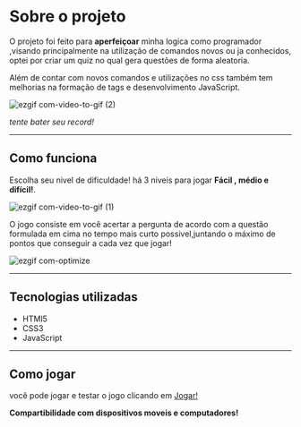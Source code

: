 # Sobre o projeto

  O projeto foi feito para <b>aperfeiçoar</b> minha logica como programador ,visando principalmente na utilização de comandos novos ou ja conhecidos, optei por criar um quiz no qual gera questões de forma aleatoria.

  Além de contar com novos comandos e utilizações no css também tem melhorias na formação de tags e desenvolvimento JavaScript.

  ![ezgif com-video-to-gif (2)](https://github.com/LucasSamuelPedrolo/quizMatematicaBasica/assets/132529241/13dd81a6-47d3-4f21-932c-5f1adb446701)


  <i>tente bater seu record!</i>
<hr>

## Como funciona

  Escolha seu nivel de dificuldade! há 3 niveis para jogar <b>Fácil , médio e difícil!</b>.
  
![ezgif com-video-to-gif (1)](https://github.com/LucasSamuelPedrolo/quizMatematicaBasica/assets/132529241/b89c0af0-cffd-4110-bb2b-07db5f5ea2db)


  O jogo consiste em você acertar a pergunta de acordo com a questão formulada em cima no tempo mais curto possivel,juntando o máximo de pontos que conseguir a cada vez que jogar!

  ![ezgif com-optimize](https://github.com/LucasSamuelPedrolo/quizMatematicaBasica/assets/132529241/e4528c7a-965d-4a59-beb3-9d09eeb9d78a)

  <hr>

## Tecnologias utilizadas

  <ul>
    <li>HTMl5</li>
    <li>CSS3</li>
    <li>JavaScript</li>
  </ul>

  <hr>

## Como jogar 

  você pode jogar e testar o jogo clicando em <a href="https://lucassamuelpedrolo.github.io/quizMatematicaBasica/" target='_blank'>Jogar!<a/>

<b>Compartibilidade com dispositivos moveis e computadores!</b>
  
